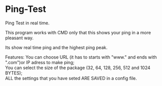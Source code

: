 # Ping-Test
Ping Test in real time.

This program works with CMD only that this shows your ping in a more pleasant way.

Its show real time ping and the highest ping peak.

Features: You can choose URL (it has to starts with "www." and ends with ".com")or IP adress to make ping;    
You can select the size of the package (32, 64, 128, 256, 512 and 1024 BYTES);     
ALL the settings that you have seted ARE SAVED in a config file.

